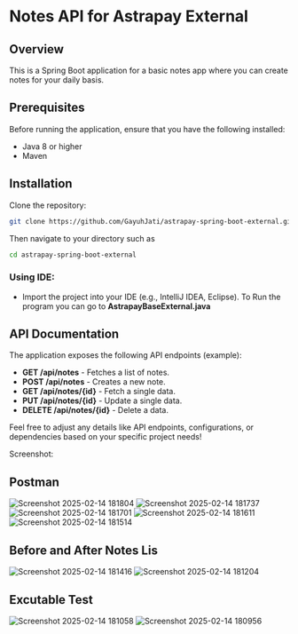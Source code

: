 # Notes API for Astrapay External

## Overview
This is a Spring Boot application for a basic notes app where you can create notes for your daily basis.

## Prerequisites

Before running the application, ensure that you have the following installed:
- Java 8 or higher
- Maven

## Installation

Clone the repository:
```bash
git clone https://github.com/GayuhJati/astrapay-spring-boot-external.git
```
Then navigate to your directory such as
```bash
cd astrapay-spring-boot-external
```
### Using IDE:
- Import the project into your IDE (e.g., IntelliJ IDEA, Eclipse).
To Run the program you can go to **AstrapayBaseExternal.java**

## API Documentation

The application exposes the following API endpoints (example):

- **GET /api/notes** - Fetches a list of notes.
- **POST /api/notes** - Creates a new note.
- **GET /api/notes/{id}** - Fetch a single data.
- **PUT /api/notes/{id}** - Update a single data.
- **DELETE /api/notes/{id}** - Delete a data.

Feel free to adjust any details like API endpoints, configurations, or dependencies based on your specific project needs!


Screenshot:

## Postman
![Screenshot 2025-02-14 181804](https://github.com/user-attachments/assets/90fc6421-e85b-4857-b12c-23380b9c3262)
![Screenshot 2025-02-14 181737](https://github.com/user-attachments/assets/3e65726c-5b19-4e28-9b9f-90579b5ee8d1)
![Screenshot 2025-02-14 181701](https://github.com/user-attachments/assets/666fdb7a-266d-4cfc-b2a4-784386c93a05)
![Screenshot 2025-02-14 181611](https://github.com/user-attachments/assets/df64e639-b367-4bbe-baed-b1cc1968a87b)
![Screenshot 2025-02-14 181514](https://github.com/user-attachments/assets/2f15fdac-c40f-43df-a269-4ee89cf16b0e)

## Before and After Notes Lis
![Screenshot 2025-02-14 181416](https://github.com/user-attachments/assets/2d9f66e4-c6de-44c4-8232-75294b277ec0)
![Screenshot 2025-02-14 181204](https://github.com/user-attachments/assets/12a6391b-828b-49b6-b695-cf827756c7c1)

## Excutable Test
![Screenshot 2025-02-14 181058](https://github.com/user-attachments/assets/36fae275-e882-44eb-9ec3-da2efd3e6d4e)
![Screenshot 2025-02-14 180956](https://github.com/user-attachments/assets/27453de9-5adc-4dcd-8553-c0d28e944a14)






